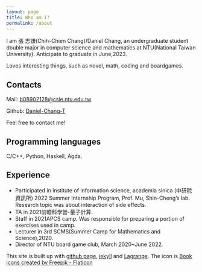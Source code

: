 ```yaml
---
layout: page
title: Who am I?
permalink: /about
---
```


I am 張 志謙(Chih-Chien Chang)/Daniel Chang, an undergraduate student double major in computer science and mathematics at NTU(National Taiwan University). Anticipate to graduate in June,2023.

Loves interesting things, such as novel, math, coding and boardgames.

## Contacts
Mail: b08902128@csie.ntu.edu.tw

Github: [Daniel-Chang-T](https://github.com/Daniel-Chang-T)

Feel free to contact me!

## Programming languages
C/C++, Python, Haskell, Agda.

## Experience
- Participated in institute of information science, academia sinica (中研院資訊所) 2022 Summer Internship Program, Prof. Mu, Shin-Cheng’s lab. Research topic was about interaction of side effects.
- TA in 2021前瞻科學營-量子計算.
- Staff in 2021APCS camp. Was responsible for preparing a portion of exercises used in camp.
- Lecturer in 3rd SCMS(Summer Camp for Mathematics and Science),2020.
- Director of NTU board game club, March 2020~June 2022.

This site is built up with [github page](https://pages.github.com/), [jekyll](https://jekyllrb.com/) and [Lagrange](https://github.com/LeNPaul/Lagrange). The icon is <a href="https://www.flaticon.com/free-icons/book" title="book icons">Book icons created by Freepik - Flaticon</a>